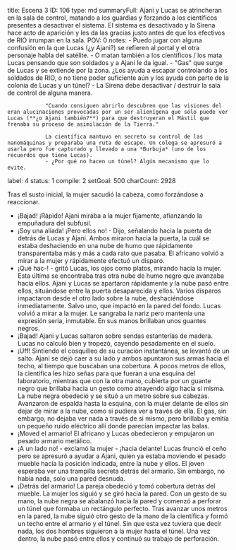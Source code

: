 title:          Escena 3
ID:             106
type:           md
summaryFull:    Ajani y Lucas se atrincheran en la sala de control, matando a los guardias y forzando a los científicos presentes a desactivar el sistema. El sistema es desactivado y la Sirena hace acto de aparición y les da las gracias justo antes de que los efectivos de RIO irrumpan en la sala.
POV:            0
notes:          - Puedo jugar con alguna confusión en la que Lucas (¿y Ajani?) se refieren al portal y el otra personaje habla del satélite.
                - O matan también a los científicos / los mata Lucas pensando que son soldados y a Ajani le da igual.
                - "Gas" que surge de Lucas y se extiende por la zona. ¿Los ayuda a escapar controlando a los soldados de RIO, o no tiene poder suficiente aún y los ayuda con parte de la colonia de Lucas y un túnel?
                - La Sirena debe desactivar / destruir la sala de control de alguna manera.
                
                "Cuando consiguen abrirlo descubren que las visiones del eran alucinaciones provocadas por un ser alienígena que sólo puede ver Lucas (**¿o Ajani también?**) para que destruyeran el Mástil que frenaba su proceso de asimilación de la Tierra."
                
                La científica mantuvo en secreto su control de las nanomáquinas y preparaba una ruta de escape. Un colega se apresuró a usarla pero fue capturado y llevado a una *Burbuja* (uno de los recuerdos que tiene Lucas).
                - ¿Por qué no hacen un túnel? Algún mecanismo que lo evite.
                
                
                
                
label:          4
status:         1
compile:        2
setGoal:        500
charCount:      2928


Tras el susto inicial, la mujer sacudió la cabeza, como forzándose a reaccionar.
- ¡Bajad! ¡Rápido!
Ajani miraba a la mujer fijamente, afianzando la empuñadura del subfusil.
- ¡Soy una aliada! ¡Pero ellos no! - Dijo, señalando hacia la puerta de detrás de Lucas y Ajani.
Ambos miraron hacia la puerta, la cuál se estaba deshaciendo en una nube de humo que rápidamente transparentaba más y más a cada rato que pasaba.
El africano volvió a mirar a la mujer y rápidamente efectuó un disparo.
- ¡Qué hac-! - gritó Lucas, los ojos como platos, mirando hacia la mujer. Esta última se encontraba tras otra nube de humo negro que avanzaba hacia ellos.
Ajani y Lucas se apartaron rápidamente y la nube pasó entre ellos, situándose entre la puerta desaparecida y ellos.
Varios disparos impactaron desde el otro lado sobre la nube, deshaciéndose inmediatamente. Salvo uno, que impactó en la pared del fondo.
Lucas volvió a mirar a la mujer. Le sangraba la nariz pero mantenía una expresión seria, inmutable. En sus manos brillaban unos guantes negros.
- ¡Bajad!
Ajani y Lucas saltaron sobre sendas estanterías de madera. Lucas no calculó bien y tropezó, cayendo pesadamente en el suelo.
- ¡Uff!
Sintiendo el cosquilleo de su curación instantánea, se levantó de un salto. Ajani se dejó caer a su lado y ambos apuntaron sus armas hacia el techo, al tiempo que buscaban una cobertura.
A pocos metros de ellos, la científica les hizo señas para que fueran a una esquina del laboratorio, mientras que con la otra mano, cubierta por un guante negro que brillaba hacia un gesto como atrayendo algo hacia si misma.
La nube negra obedeció y se situó a un metro sobre sus cabezas.
Avanzaron de espalda hasta la esquina, con la mujer delante de ellos sin dejar de mirar a la nube, como si pudiera ver a través de ella. El gas, sin embargo, no dejaba ver nada a través de si mismo, pero brillaba y emitía un pequeño ruido eléctrico allí donde parecían impactar las balas.
- ¡Moved el armario!
El africano y Lucas obedecieron y empujaron un pesado armario metálico.
- ¡A un lado no! - exclamó la mujer - ¡hacia delante!
Lucas frunció el ceño pero se apresuró a ayudar a Ajani, quien ya estaba moviendo el pesado mueble hacia la posición indicada, entre la nube y ellos.
El joven esperaba ver una trampilla secreta detrás del armario. Sin embargo, no había nada, solo una pared desnuda.
- ¡Detrás del armario!
La pareja obedeció y tomó cobertura detrás del mueble. La mujer los siguió y se giró hacia la pared. Con un gesto de su mano, la nube negra se abalanzó hacia la pared y comenzó a perforar un túnel que formaba un rectángulo perfecto.
Tras avanzar unos metros en la pared, la nube siguió otro gesto de la mano de la científica y formó un techo entre el armario y el túnel. Sin que esta vez tuviera que decir nada, los dos hombres siguieron a la mujer hasta el túnel. Una vez dentro, la nube pasó entre ellos y continuó su trabajo de perforación.